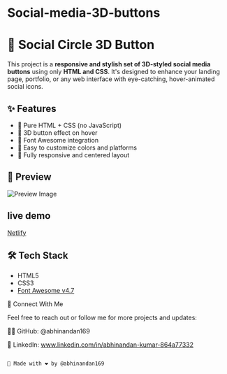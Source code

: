 # Social-media-3D-buttons


# 🎯 Social Circle 3D Button

This project is a **responsive and stylish set of 3D-styled social media buttons** using only **HTML and CSS**. It's designed to enhance your landing page, portfolio, or any web interface with eye-catching, hover-animated social icons.


## ✨ Features

- 🔹 Pure HTML + CSS (no JavaScript)
- 🔹 3D button effect on hover
- 🔹 Font Awesome integration
- 🔹 Easy to customize colors and platforms
- 🔹 Fully responsive and centered layout


## 📸 Preview

![Preview Image](https://postimg.cc/4Y36WMFK) 

## live demo
[Netlify](https://comfy-peony-775f50.netlify.app/)

## 🛠️ Tech Stack

- HTML5
- CSS3
- [Font Awesome v4.7](https://fontawesome.com/v4.7.0/)



🔗 Connect With Me

Feel free to reach out or follow me for more projects and updates:

👨‍💻 GitHub: @abhinandan169

💼 LinkedIn: www.linkedin.com/in/abhinandan-kumar-864a77332





                                                                                                                                   🔧 Made with ❤️ by @abhinandan169
